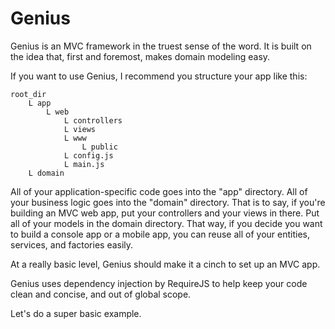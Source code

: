 Genius
======

Genius is an MVC framework in the truest sense of the word. It is built on the idea that, first and foremost, makes domain modeling easy.

If you want to use Genius, I recommend you structure your app like this:

```
root_dir
	L app
		L web
			L controllers
			L views
			L www
				L public
			L config.js
			L main.js
	L domain
```

All of your application-specific code goes into the "app" directory. All of your business logic goes into
the "domain" directory. That is to say, if you're building an MVC web app, put your controllers and your views in there. Put all of your models in the domain directory. That way, if you decide you want to build a console app or a mobile app, you can reuse all of your entities, services, and factories easily.

At a really basic level, Genius should make it a cinch to set up an MVC app. 

Genius uses dependency injection by RequireJS to help keep your code clean and concise, and out of global scope.

Let's do a super basic example.
